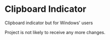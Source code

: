 Clipboard Indicator
=========

Clipboard indicator but for Windows' users

Project is not likely to receive any more changes.
